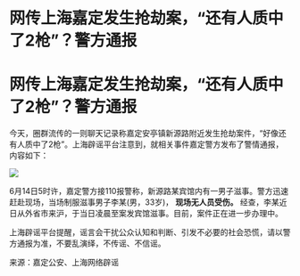 # 网传上海嘉定发生抢劫案，“还有人质中了2枪”？警方通报

# 网传上海嘉定发生抢劫案，“还有人质中了2枪”？警方通报

今天，圈群流传的一则聊天记录称嘉定安亭镇新源路附近发生抢劫案件，“好像还有人质中了2枪”。上海辟谣平台注意到，就相关事件嘉定警方发布了警情通报，内容如下：

![](https://inews.gtimg.com/om_bt/OrADAXpZ6eRf8IhAmnSLpLOYelREwzfLl9LxhFcWHA5TsAA/1000)

6月14日5时许，嘉定警方接110报警称，新源路某宾馆内有一男子滋事。警方迅速赶赴现场，当场制服滋事男子李某(男，33岁)， **现场无人员受伤。**
经查，李某近日从外省市来沪，于当日凌晨至案发宾馆滋事。目前，案件正在进一步办理中。

上海辟谣平台提醒，谣言会干扰公众认知和判断、引发不必要的社会恐慌，请以警方通报为准，不要乱演绎，不传谣、不信谣。

来源：嘉定公安、上海网络辟谣

